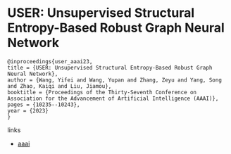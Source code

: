 # USER: Unsupervised Structural Entropy-Based Robust Graph Neural Network

```
@inproceedings{user_aaai23,
title = {USER: Unsupervised Structural Entropy-Based Robust Graph Neural Network},
author = {Wang, Yifei and Wang, Yupan and Zhang, Zeyu and Yang, Song and Zhao, Kaiqi and Liu, Jiamou},
booktitle = {Proceedings of the Thirty-Seventh Conference on Association for the Advancement of Artificial Intelligence (AAAI)},
pages = {10235--10243},
year = {2023}
}
```

links
- [aaai](https://ojs.aaai.org/index.php/AAAI/article/view/26219)
